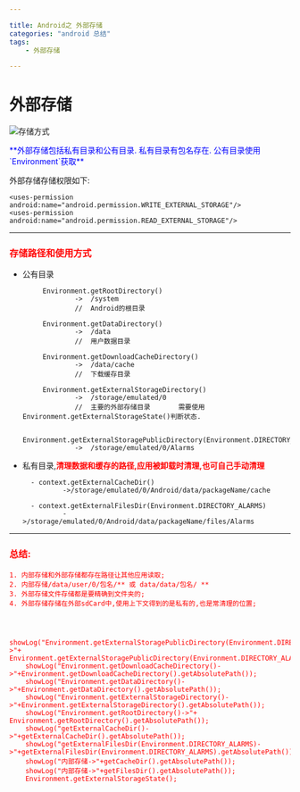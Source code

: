 ```yaml
---

title: Android之 外部存储
categories: "android 总结"
tags: 
	- 外部存储

---
```

# 外部存储
![存储方式](https://i.imgur.com/C9ggy4K.jpg)

<font color="blue">
**外部存储包括私有目录和公有目录.
私有目录有包名存在.
公有目录使用`Environment`获取**</font>

外部存储存储权限如下: 

	<uses-permission android:name="android.permission.WRITE_EXTERNAL_STORAGE"/>
	<uses-permission android:name="android.permission.READ_EXTERNAL_STORAGE"/>

---

### <font color="red"> 存储路径和使用方式 </font> ###

-  公有目录


			Environment.getRootDirectory()
					->	/system
					//	Android的根目录

			Environment.getDataDirectory()
					->	/data	
					//	用户数据目录

			Environment.getDownloadCacheDirectory()
					->	/data/cache 
					//	下载缓存目录
	
			Environment.getExternalStorageDirectory()
					->	/storage/emulated/0
					//	主要的外部存储目录		需要使用Environment.getExternalStorageState()判断状态.

			Environment.getExternalStoragePublicDirectory(Environment.DIRECTORY_ALARMS)			
					->	/storage/emulated/0/Alarms
	


- 私有目录,<font color="red">**清理数据和缓存的路径,应用被卸载时清理,也可自己手动清理** </font>


		- context.getExternalCacheDir()
				->/storage/emulated/0/Android/data/packageName/cache

		- context.getExternalFilesDir(Environment.DIRECTORY_ALARMS)
				->/storage/emulated/0/Android/data/packageName/files/Alarms






---


###  <font color="red">总结:

	1. 内部存储和外部存储都存在路径让其他应用读取;
	2. 内部存储/data/user/0/包名/** 或 data/data/包名/ **
	3. 外部存储文件存储都是要精确到文件夹的;
	4. 外部存储存储在外部sdCard中,使用上下文得到的是私有的,也是常清理的位置;



        showLog("Environment.getExternalStoragePublicDirectory(Environment.DIRECTORY_ALARMS)->"+ Environment.getExternalStoragePublicDirectory(Environment.DIRECTORY_ALARMS).getAbsolutePath());
        showLog("Environment.getDownloadCacheDirectory()->"+Environment.getDownloadCacheDirectory().getAbsolutePath());
        showLog("Environment.getDataDirectory()->"+Environment.getDataDirectory().getAbsolutePath());
        showLog("Environment.getExternalStorageDirectory()->"+Environment.getExternalStorageDirectory().getAbsolutePath());
        showLog("Environment.getRootDirectory()->"+ Environment.getRootDirectory().getAbsolutePath());
        showLog("getExternalCacheDir()->"+getExternalCacheDir().getAbsolutePath());
        showLog("getExternalFilesDir(Environment.DIRECTORY_ALARMS)->"+getExternalFilesDir(Environment.DIRECTORY_ALARMS).getAbsolutePath());
        showLog("内部存储->"+getCacheDir().getAbsolutePath());
        showLog("内部存储->"+getFilesDir().getAbsolutePath());
        Environment.getExternalStorageState();